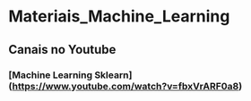 # Materiais_Machine_Learning

## Canais no Youtube

### [Machine Learning Sklearn] (https://www.youtube.com/watch?v=fbxVrARF0a8)


